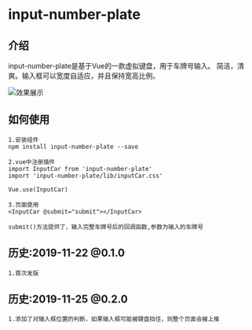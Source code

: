 # input-number-plate

## 介绍
input-number-plate是基于Vue的一款虚拟键盘，用于车牌号输入。
简洁，清爽。输入框可以宽度自适应，并且保持宽高比例。

![效果展示](http://www.woke20.com/staticFile/images/upload_b8ce6f66eec395faf3838ec6c70486be.png)

## 如何使用

```
1.安装组件
npm install input-number-plate --save
```

```
2.vue中注册插件
import InputCar from 'input-number-plate'
import 'input-number-plate/lib/inputCar.css'

Vue.use(InputCar)
```

```
3.页面使用
<InputCar @submit="submit"></InputCar>

submit()方法提供了，输入完整车牌号后的回调函数,参数为输入的车牌号
```

## 历史:2019-11-22 @0.1.0
```
1.首次发版
```

## 历史:2019-11-25 @0.2.0
```
1.添加了对输入框位置的判断，如果输入框可能被键盘挡住，则整个页面会被上推
```



